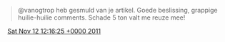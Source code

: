 > @vanogtrop heb gesmuld van je artikel\. Goede beslissing, grappige huilie\-huilie comments\. Schade 5 ton valt me reuze mee\!

<img src="../../media/tweet.ico" width="12" /> [Sat Nov 12 12:16:25 +0000 2011](https://twitter.com/DromerDenker/status/135330103688306689)